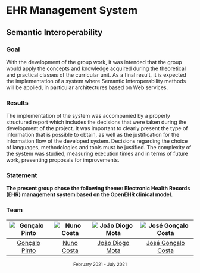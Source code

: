 # EHR Management System
## Semantic Interoperability

### Goal
With the development of the group work, it was intended that the group would apply the concepts and knowledge acquired during the theoretical and practical classes of the curricular unit. As a final result, it is expected the implementation of a system where Semantic Interoperability methods will be applied, in particular architectures based on Web services.

### Results
The implementation of the system was accompanied by a properly structured report which includes the decisions that were taken during the development of the project. It was important to clearly present the type of information that is possible to obtain, as well as the justification for the information flow of the developed system. Decisions regarding the choice of languages, methodologies and tools must be justified. The complexity of the system was studied, measuring execution times and in terms of future work, presenting proposals for improvements.

### Statement
**The present group chose the following theme: Electronic Health Records (EHR) management system based on the OpenEHR clinical model.**

### Team
![Gonçalo Pinto][grp-pic] | ![Nuno Costa][nuno-pic] | ![João Diogo Mota][joao-pic] | ![José Gonçalo Costa][goncalo-pic]
:---: | :---: | :---: | :---:
[Gonçalo Pinto][grp] | [Nuno Costa][nuno] | [João Diogo Mota][joao] | [José Gonçalo Costa][goncalo]

[grp]: https://github.com/GRP99
[grp-pic]: https://github.com/GRP99.png?size=120
[nuno]: https://github.com/jnuno420
[nuno-pic]: https://github.com/jnuno420.png?size=120
[joao]: https://github.com/JoaoDiogoMota
[joao-pic]: https://github.com/JoaoDiogoMota.png?size=120
[goncalo]: https://github.com/JoseCosta28
[goncalo-pic]: https://image.flaticon.com/icons/png/128/634/634795.png

<div align="center">
  <sub>February 2021 - July 2021</sub>
</div>